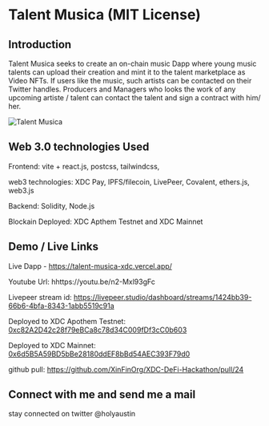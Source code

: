 # Talent Musica (MIT License)

## Introduction
Talent Musica seeks to create an on-chain music Dapp where young music talents can upload their creation and mint it to the talent marketplace as Video NFTs. If users like the music, such artists can be contacted on their Twitter handles. Producers and Managers who looks the work of any upcoming artiste / talent can contact the talent and sign a contract with him/ her.

![Talent Musica](https://bafybeibuagnt726vfndkbbwwiingiy45ivmmspoh4omq5gvut5tuyteyki.ipfs.nftstorage.link/)

## Web 3.0 technologies Used

Frontend: vite + react.js, postcss, tailwindcss, 

web3 technologies: XDC Pay, IPFS/filecoin, LivePeer, Covalent, ethers.js, web3.js 

Backend: Solidity, Node.js 

Blockain Deployed: XDC Apthem Testnet and XDC Mainnet


## Demo / Live Links
Live Dapp - https://talent-musica-xdc.vercel.app/

Youtube Url: hhttps://youtu.be/n2-Mxl93gFc

Livepeer stream id: https://livepeer.studio/dashboard/streams/1424bb39-66b6-4bfa-8343-1abb5519c91a

Deployed to XDC Apothem Testnet: [0xc82A2D42c28f79eBCa8c78d34C009fDf3cC0b603](https://explorer.apothem.network/address/0xc82A2D42c28f79eBCa8c78d34C009fDf3cC0b603)

Deployed to XDC Mainnet: [0x6d5B5A59BD5bBe28180ddEF8bBd54AEC393F79d0](https://explorer.xinfin.network/address/0x6d5B5A59BD5bBe28180ddEF8bBd54AEC393F79d0)


github pull: https://github.com/XinFinOrg/XDC-DeFi-Hackathon/pull/24


## Connect with me and send me a mail

stay connected on twitter @holyaustin
